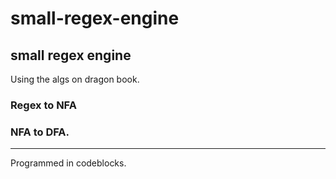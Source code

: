 # small-regex-engine
small regex engine
---
Using the algs on dragon book.
### Regex to NFA
### NFA to DFA.
---
Programmed in codeblocks.
